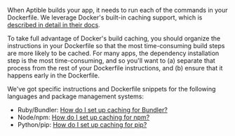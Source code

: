 When Aptible builds your app, it needs to run each of the commands in your Dockerfile. We leverage Docker's built-in caching support, which is [described in detail in their docs](https://docs.docker.com/articles/dockerfile_best-practices/#build-cache).

To take full advantage of Docker's build caching, you should organize the instructions in your Dockerfile so that the most time-consuming build steps are more likely to be cached. For many apps, the dependency installation step is the most time-consuming, and so you'll want to (a) separate that process from the rest of your Dockerfile instructions, and (b) ensure that it happens early in the Dockerfile.

We've got specific instructions and Dockerfile snippets for the following languages and package management systems:

* Ruby/Bundler: [How do I set up caching for Bundler?](/topics/paas/how-to-set-up-bundler-caching)
* Node/npm: [How do I set up caching for npm?](/topics/paas/how-to-set-up-npm-caching)
* Python/pip: [How do I set up caching for pip?](/topics/paas/how-to-set-up-pip-caching)
